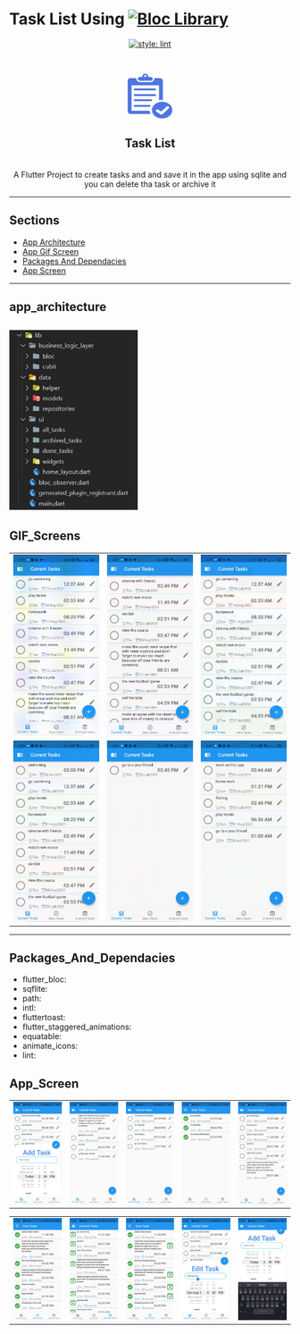 # Task List Using <a href="https://github.com/felangel/bloc"><img src="https://tinyurl.com/bloc-library" alt="Bloc Library"></a>

<p align="center">
<a href="https://pub.dev/packages/lint"><img src="https://img.shields.io/badge/style-lint-4BC0F5.svg" alt="style: lint"></a>
</p>

<br />
<p align="center">
  <a href="#">
    <img src="assets/icon/app_icon.png" alt="App Icon" width="80" height="80">
  </a>
</br>
  <h2 align="center"> Task List </h2>

</br>

<center>
 A Flutter Project to create tasks and and save it in the app using sqlite and you can delete tha task or archive it  
</center>

---

## Sections

- [App Architecture](#app_architecture)
- [App Gif Screen](#GIF_Screens)
- [Packages And Dependacies](#Packages_And_Dependacies)
- [App Screen](#App_Screen)

---

## app_architecture

## <a><img src="readme_files/app_architecture.jpeg" width="230"/></a>

## GIF_Screens

<center>
    <table>
        <tr>
        <td><a><img src="readme_files/v1.gif" /></a></td>
        <td><a><img src="readme_files/v2.gif" /></a></td>
        <td><a><img src="readme_files/v3.gif" /></a></td>
        </tr>
         <tr>
        <td><a><img src="readme_files/v4.gif" /></a></td>  
        <td><a><img src="readme_files/v5.gif" /></a></td>
        <td><a><img src="readme_files/v6.gif" /></a></td>
        </tr>
    </table>
</center>

---

## Packages_And_Dependacies

- flutter_bloc:
- sqflite:
- path:
- intl:
- fluttertoast:
- flutter_staggered_animations:
- equatable:
- animate_icons:
- lint:

## App_Screen

<div>
    <table>
        <tr>
            <td> 
                <a><img src="readme_files/screen_1.jpeg"/></a>
            </td> 
            <td> 
                <a><img src="readme_files/screen_2.jpeg"/></a>
            </td> 
            <td> 
                <a><img src="readme_files/screen_3.jpeg"/></a>
            </td> 
            <td> 
                <a><img src="readme_files/screen_4.jpeg"/></a>
            </td> 
            <td>
                <a><img src="readme_files/screen_5.jpeg"/></a>
            </td>          
        </tr>
    </table>
</div>

<div>
    <table>
        <tr>
            <td> 
                <a><img src="readme_files/screen_6.jpeg"/></a>
            </td> 
            <td> 
                <a><img src="readme_files/screen_7.jpeg"/></a>
            </td> 
            <td> 
                <a><img src="readme_files/screen_8.jpeg"/></a>
            </td> 
            <td> 
                <a><img src="readme_files/screen_9.jpeg"/></a>
            </td> 
            <td>
                <a><img src="readme_files/screen_10.jpeg"/></a>
            </td>          
        </tr>
    </table>
</div>

<center>
    <!-- <img src="read_me_files/all.JPG"  width=100%  > -->
</center>
